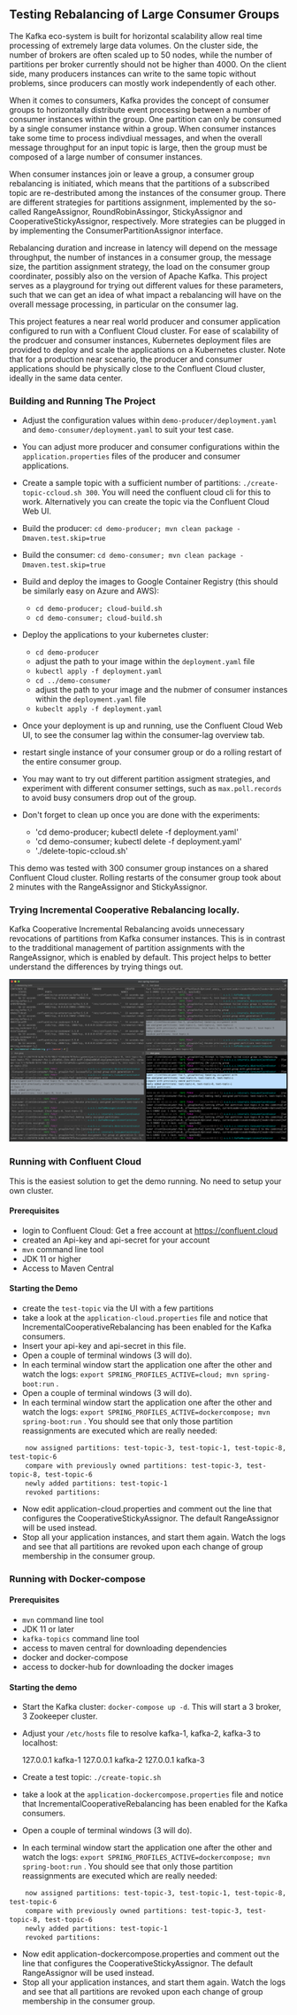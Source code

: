 ## Testing Rebalancing of Large Consumer Groups

The Kafka eco-system is built for horizontal scalability allow real time processing of extremely large data volumes. 
On the cluster side, the number of brokers are often scaled up to 50 nodes, while the number of partitions per broker currently should not be higher than 4000. 
On the client side, many producers instances can write to the same topic without problems, since producers can mostly work independently of each other. 

When it comes to consumers, Kafka provides the concept of consumer groups to horizontally distribute event processing between a number of consumer instances within the group. 
One partition can only be consumed by a single consumer instance within a group. 
When consumer instances take some time to process indivdiual messages, and when the overall message throughput for an input topic is large, then the group must be composed of a large number of consumer instances. 

When consumer instances join or leave a group, a consumer group rebalancing is initiated, which means that the partitions of a subscribed topic are re-destributed among the instances of the consumer group. 
There are different strategies for partitions assignment, implemented by the so-called RangeAssignor, RoundRobinAssingor, StickyAssignor and CooperativeStickyAssignor, respectively. 
More strategies can be plugged in by implementing the ConsumerPartitionAssignor interface. 

Rebalancing duration and increase in latency will depend on the message throughput, the number of instances in a consumer group, the message size, the partition assignment strategy, the load on the consumer group coordinater, possibly also on the version of Apache Kafka. 
This project serves as a playground for trying out different values for these parameters, such that we can get an idea of what impact a rebalancing will have on the overall message processing, in particular on the consumer lag.

This project features a near real world producer and consumer application configured to run with a Confluent Cloud cluster. 
For ease of scalability of the prodcuer and consumer instances, Kubernetes deployment files are provided to deploy and scale the applications on a Kubernetes cluster. 
Note that for a production near scenario, the producer and consumer applications should be physically close to the Confluent Cloud cluster, ideally in the same data center. 

### Building and Running The Project

* Adjust the configuration values within `demo-producer/deployment.yaml` and `demo-consumer/deployment.yaml` to suit your test case. 
* You can adjust more producer and consumer configurations within the `application.properties` files of the producer and consumer applications. 
* Create a sample topic with a sufficient number of partitions: `./create-topic-ccloud.sh 300`. 
  You will need the confluent cloud cli for this to work. 
  Alternatively you can create the topic via the Confluent Cloud Web UI. 
* Build the producer: `cd demo-producer; mvn clean package -Dmaven.test.skip=true`
* Build the consumer: `cd demo-consumer; mvn clean package -Dmaven.test.skip=true`
* Build and deploy the images to Google Container Registry (this should be similarly easy on Azure and AWS): 
  * `cd demo-producer; cloud-build.sh`
  * `cd demo-consumer; cloud-build.sh`
* Deploy the applications to your kubernetes cluster: 
  * `cd demo-producer` 
  * adjust the path to your image within the `deployment.yaml` file
  * `kubectl apply -f deployment.yaml`
  * `cd ../demo-consumer` 
  * adjust the path to your image and the nubmer of consumer instances within the `deployment.yaml` file
  * `kubeclt apply -f deployment.yaml`
* Once your deployment is up and running, use the Confluent Cloud Web UI, to see the consumer lag within the consumer-lag overview tab. 
* restart single instance of your consumer group or do a rolling restart of the entire consumer group. 
* You may want to try out different partition assigment strategies, and experiment with different consumer settings, such as `max.poll.records` to avoid busy consumers drop out of the group. 

* Don't forget to clean up once you are done with the experiments: 
  * 'cd demo-producer; kubectl delete -f deployment.yaml'
  * 'cd demo-consumer; kubectl delete -f deployment.yaml'
  * './delete-topic-ccloud.sh'

This demo was tested with 300 consumer group instances on a shared Confluent Cloud cluster. 
Rolling restarts of the consumer group took about 2 minutes with the RangeAssignor and StickyAssignor. 

### Trying Incremental Cooperative Rebalancing locally. 

Kafka Cooperative Incremental Rebalancing avoids unnecessary revocations of partitions from Kafka consumer instances. This is in contrast to the tradditional management of partition assignments with the RangeAssignor, which is enabled by default. This project helps to better understand the differences by trying things out. 

![Screenshot](docs/screenshot.png)

### Running with Confluent Cloud

This is the easiest solution to get the demo running. No need to setup your own cluster. 

#### Prerequisites

* login to Confluent Cloud: Get a free account at https://confluent.cloud
* created an Api-key and api-secret for your account
* `mvn` command line tool 
* JDK 11 or higher
* Access to Maven Central

#### Starting the Demo

* create the `test-topic` via the UI with a few partitions
* take a look at the `application-cloud.properties` file and notice that IncrementalCooperativeRebalancing has been enabled for the Kafka consumers. 
* Insert your api-key and api-secret in this file. 
* Open a couple of terminal windows (3 will do). 
* In each terminal window start the application one after the other and watch the logs: `export SPRING_PROFILES_ACTIVE=cloud; mvn spring-boot:run` . 
* Open a couple of terminal windows (3 will do). 
* In each terminal window start the application one after the other and watch the logs: `export SPRING_PROFILES_ACTIVE=dockercompose; mvn spring-boot:run` . 
  You should see that only those partition reassignments are executed which are really 
  needed:

```
    now assigned partitions: test-topic-3, test-topic-1, test-topic-8, test-topic-6
    compare with previously owned partitions: test-topic-3, test-topic-8, test-topic-6
    newly added partitions: test-topic-1
    revoked partitions:
```

* Now edit application-cloud.properties and comment out the line that configures the CooperativeStickyAssignor. The default RangeAssignor will be used instead. 
* Stop all your application instances, and start them again. Watch the logs and see that all partitions are revoked upon each change of group membership in the consumer group. 

### Running with Docker-compose

#### Prerequisites

* `mvn` command line tool
* JDK 11 or later
* `kafka-topics` command line tool
* access to maven central for downloading dependencies 
* docker and docker-compose
* access to docker-hub for downloading the docker images

#### Starting the demo

* Start the Kafka cluster: `docker-compose up -d`. This will start a 3 broker, 3 Zookeeper cluster. 
* Adjust your `/etc/hosts` file to resolve kafka-1, kafka-2, kafka-3 to localhost: 

   127.0.0.1 kafka-1
   127.0.0.1 kafka-2
   127.0.0.1 kafka-3

* Create a test topic: `./create-topic.sh`
* take a look at the `application-dockercompose.properties` file and notice that IncrementalCooperativeRebalancing has been enabled for the Kafka consumers. 
* Open a couple of terminal windows (3 will do). 
* In each terminal window start the application one after the other and watch the logs: `export SPRING_PROFILES_ACTIVE=dockercompose; mvn spring-boot:run` . 
  You should see that only those partition reassignments are executed which are really 
  needed:

```
    now assigned partitions: test-topic-3, test-topic-1, test-topic-8, test-topic-6
    compare with previously owned partitions: test-topic-3, test-topic-8, test-topic-6
    newly added partitions: test-topic-1
    revoked partitions:
```

* Now edit application-dockercompose.properties and comment out the line that configures the CooperativeStickyAssignor. The default RangeAssignor will be used instead. 
* Stop all your application instances, and start them again. Watch the logs and see that all partitions are revoked upon each change of group membership in the consumer group. 
